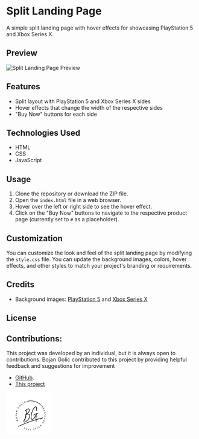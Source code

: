 # Split Landing Page

A simple split landing page with hover effects for showcasing PlayStation 5 and Xbox Series X.

## Preview

![Split Landing Page Preview]((https://github.com/bokigolic/fornt-end-practice/blob/develop/Split%20Landing%20Page/img/Screenshoot.png))

## Features

- Split layout with PlayStation 5 and Xbox Series X sides
- Hover effects that change the width of the respective sides
- "Buy Now" buttons for each side

## Technologies Used

- HTML
- CSS
- JavaScript

## Usage

1. Clone the repository or download the ZIP file.
2. Open the `index.html` file in a web browser.
3. Hover over the left or right side to see the hover effect.
4. Click on the "Buy Now" buttons to navigate to the respective product page (currently set to `#` as a placeholder).

## Customization

You can customize the look and feel of the split landing page by modifying the `style.css` file. You can update the background images, colors, hover effects, and other styles to match your project's branding or requirements.

## Credits

- Background images: [PlayStation 5](https://www.playstation.com/en-us/ps5/) and [Xbox Series X](https://www.xbox.com/en-US/consoles/xbox-series-x)

## License




## Contributions:
This project was developed by an individual, but it is always open to contributions. Bojan Golic contributed to this project by providing helpful feedback and suggestions for improvement 
- [GitHub](https://github.com/bokigolic).
- [This project](https://github.com/bokigolic/fornt-end-practice/tree/develop/)

![Logo](https://github.com/bokigolic/fornt-end-practice/blob/develop/Template/logo-bojan-small.png)
